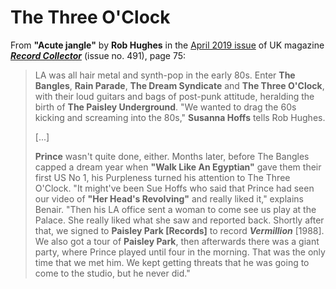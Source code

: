 
# The Three O'Clock

From **"Acute jangle"** by **Rob Hughes** in the [April 2019 issue](https://recordcollectormag.com/issue-detail/491) of UK magazine [***Record Collector***](https://recordcollectormag.com/) (issue no. 491), page 75:

> LA was all hair metal and synth-pop in the early 80s. Enter **The Bangles**, **Rain Parade**, **The Dream Syndicate** and **The Three O'Clock**, with their loud guitars and bags of post-punk attitude, heralding the birth of **The Paisley Underground**. "We wanted to drag the 60s kicking and screaming into the 80s," **Susanna Hoffs** tells Rob Hughes. 
>
> [...]
>
> **Prince** wasn't quite done, either. Months later, before The Bangles capped a dream year when **"Walk Like An Egyptian"** gave them their first US No 1, his Purpleness turned his attention to The Three O'Clock. "It might've been Sue Hoffs who said that Prince had seen our video of **"Her Head's Revolving"** and really liked it," explains Benair. "Then his LA office sent a woman to come see us play at the Palace. She really liked what she saw and reported back. Shortly after that, we signed to **Paisley Park [Records]** to record ***Vermillion*** [1988]. We also got a tour of **Paisley Park**, then afterwards there was a giant party, where Prince played until four in the morning. That was the only time that we met him. We kept getting threats that he was going to come to the studio, but he never did." 
